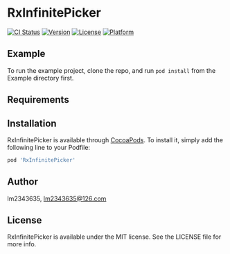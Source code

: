 # RxInfinitePicker

[![CI Status](https://img.shields.io/travis/lm2343635/RxInfinitePicker.svg?style=flat)](https://travis-ci.org/lm2343635/RxInfinitePicker)
[![Version](https://img.shields.io/cocoapods/v/RxInfinitePicker.svg?style=flat)](https://cocoapods.org/pods/RxInfinitePicker)
[![License](https://img.shields.io/cocoapods/l/RxInfinitePicker.svg?style=flat)](https://cocoapods.org/pods/RxInfinitePicker)
[![Platform](https://img.shields.io/cocoapods/p/RxInfinitePicker.svg?style=flat)](https://cocoapods.org/pods/RxInfinitePicker)

## Example

To run the example project, clone the repo, and run `pod install` from the Example directory first.

## Requirements

## Installation

RxInfinitePicker is available through [CocoaPods](https://cocoapods.org). To install
it, simply add the following line to your Podfile:

```ruby
pod 'RxInfinitePicker'
```

## Author

lm2343635, lm2343635@126.com

## License

RxInfinitePicker is available under the MIT license. See the LICENSE file for more info.
